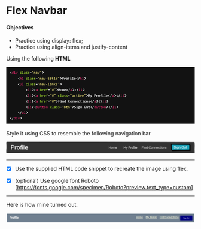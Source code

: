# Flex Navbar

#### Objectives
- Practice using display: flex;
- Practice using align-items and justify-content

Using the following **HTML**

![alt text](image.png)

Style it using CSS to resemble the following navigation bar

![alt text](image-1.png)

<hr/>

- [x] Use the supplied HTML code snippet to recreate the image using flex.

- [x] (optional) Use google font Roboto [https://fonts.google.com/specimen/Roboto?preview.text_type=custom]

<hr />

Here is how mine turned out.

![alt text](image-2.png)

